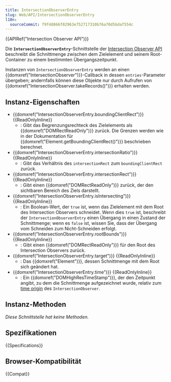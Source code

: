 ```yaml
---
title: IntersectionObserverEntry
slug: Web/API/IntersectionObserverEntry
l10n:
  sourceCommit: f9f48866f02963e752717310b76a70d5bdaf554c
---
```


{{APIRef("Intersection Observer API")}}

Die **`IntersectionObserverEntry`**-Schnittstelle der [Intersection Observer API](/de/docs/Web/API/Intersection_Observer_API) beschreibt die Schnittmenge zwischen dem Zielelement und seinem Root-Container zu einem bestimmten Übergangszeitpunkt.

Instanzen von `IntersectionObserverEntry` werden an einen {{domxref("IntersectionObserver")}}-Callback in dessen `entries`-Parameter übergeben; andernfalls können diese Objekte nur durch Aufrufen von {{domxref("IntersectionObserver.takeRecords()")}} erhalten werden.

## Instanz-Eigenschaften

- {{domxref("IntersectionObserverEntry.boundingClientRect")}} {{ReadOnlyInline}}
  - : Gibt das Begrenzungsrechteck des Zielelements als {{domxref("DOMRectReadOnly")}} zurück. Die Grenzen werden wie in der Dokumentation für {{domxref("Element.getBoundingClientRect()")}} beschrieben berechnet.
- {{domxref("IntersectionObserverEntry.intersectionRatio")}} {{ReadOnlyInline}}
  - : Gibt das Verhältnis des `intersectionRect` zum `boundingClientRect` zurück.
- {{domxref("IntersectionObserverEntry.intersectionRect")}} {{ReadOnlyInline}}
  - : Gibt einen {{domxref("DOMRectReadOnly")}} zurück, der den sichtbaren Bereich des Ziels darstellt.
- {{domxref("IntersectionObserverEntry.isIntersecting")}} {{ReadOnlyInline}}
  - : Ein Boolean-Wert, der `true` ist, wenn das Zielelement mit dem Root des Intersection Observers schneidet. Wenn dies `true` ist, beschreibt der `IntersectionObserverEntry` einen Übergang in einen Zustand der Schnittmenge; wenn es `false` ist, wissen Sie, dass der Übergang vom Schneiden zum Nicht-Schneiden erfolgt.
- {{domxref("IntersectionObserverEntry.rootBounds")}} {{ReadOnlyInline}}
  - : Gibt einen {{domxref("DOMRectReadOnly")}} für den Root des Intersection Observers zurück.
- {{domxref("IntersectionObserverEntry.target")}} {{ReadOnlyInline}}
  - : Das {{domxref("Element")}}, dessen Schnittmenge mit dem Root sich geändert hat.
- {{domxref("IntersectionObserverEntry.time")}} {{ReadOnlyInline}}
  - : Ein {{domxref("DOMHighResTimeStamp")}}, der den Zeitpunkt angibt, zu dem die Schnittmenge aufgezeichnet wurde, relativ zum [time origin](/de/docs/Web/API/Performance/timeOrigin) des `IntersectionObserver`.

## Instanz-Methoden

_Diese Schnittstelle hat keine Methoden._

## Spezifikationen

{{Specifications}}

## Browser-Kompatibilität

{{Compat}}
